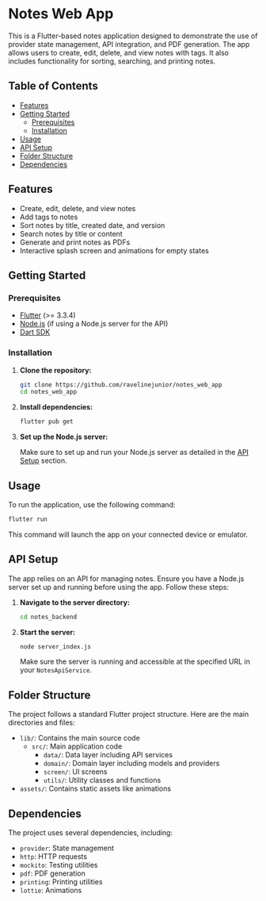 # Notes Web App

This is a Flutter-based notes application designed to demonstrate the use of provider state management, API integration, and PDF generation. The app allows users to create, edit, delete, and view notes with tags. It also includes functionality for sorting, searching, and printing notes.

## Table of Contents

- [Features](#features)
- [Getting Started](#getting-started)
  - [Prerequisites](#prerequisites)
  - [Installation](#installation)
- [Usage](#usage)
- [API Setup](#api-setup)
- [Folder Structure](#folder-structure)
- [Dependencies](#dependencies)

## Features

- Create, edit, delete, and view notes
- Add tags to notes
- Sort notes by title, created date, and version
- Search notes by title or content
- Generate and print notes as PDFs
- Interactive splash screen and animations for empty states

## Getting Started

### Prerequisites

- [Flutter](https://flutter.dev/docs/get-started/install) (>= 3.3.4)
- [Node.js](https://nodejs.org/) (if using a Node.js server for the API)
- [Dart SDK](https://dart.dev/get-dart)

### Installation

1. **Clone the repository:**

   ```sh
   git clone https://github.com/ravelinejunior/notes_web_app
   cd notes_web_app
   ```

2. **Install dependencies:**

   ```sh
   flutter pub get
   ```

3. **Set up the Node.js server:**

   Make sure to set up and run your Node.js server as detailed in the [API Setup](#api-setup) section.

## Usage

To run the application, use the following command:

```sh
flutter run
```

This command will launch the app on your connected device or emulator.

## API Setup

The app relies on an API for managing notes. Ensure you have a Node.js server set up and running before using the app. Follow these steps:

1. **Navigate to the server directory:**

   ```sh
   cd notes_backend
   ```

2. **Start the server:**

   ```sh
   node server_index.js
   ```

   Make sure the server is running and accessible at the specified URL in your `NotesApiService`.

## Folder Structure

The project follows a standard Flutter project structure. Here are the main directories and files:

- `lib/`: Contains the main source code
  - `src/`: Main application code
    - `data/`: Data layer including API services
    - `domain/`: Domain layer including models and providers
    - `screen/`: UI screens
    - `utils/`: Utility classes and functions
- `assets/`: Contains static assets like animations

## Dependencies

The project uses several dependencies, including:

- `provider`: State management
- `http`: HTTP requests
- `mockito`: Testing utilities
- `pdf`: PDF generation
- `printing`: Printing utilities
- `lottie`: Animations
